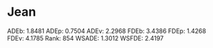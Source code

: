 # Jean

ADEb: 1.8481
ADEp: 0.7504
ADEv: 2.2968
FDEb: 3.4386
FDEp: 1.4268
FDEv: 4.1785
Rank: 854
WSADE: 1.3012
WSFDE: 2.4197
